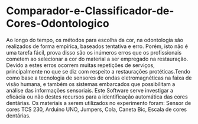 # Comparador-e-Classificador-de-Cores-Odontologico
Ao longo do tempo, os métodos para escolha da cor, na odontologia são realizados de forma empírica, baseados tentativa e erro. Porém, isto não é uma tarefa fácil, prova disso são os inúmeros erros que os profissionais cometem ao selecionar a cor do material a ser empregado na restauração. Devido a estes erros ocorrem muitas repetições de serviços, principalmente no que se diz com respeito a restaurações protéticas.Tendo como base a tecnologia de sensores de ondas eletromagnéticas na faixa de visão humana, e também os sistemas embarcados que possibilitam a análise das informações sensoriais. Este Software serve investigar a eficácia ou não destes recursos para a identificação automática das cores dentárias.
Os materiais a serem utilizados no experimento foram:
Sensor de cores TCS 230, Arduino UNO, Jumpers, Cola, Caneta Bic, Escala de cores dentárias.
